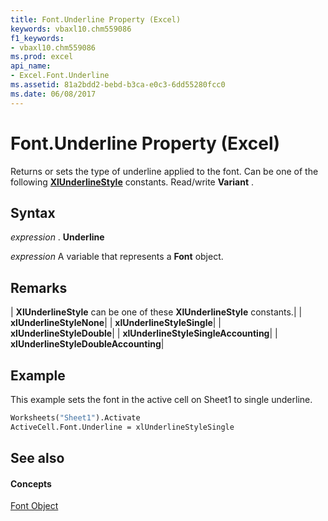 ```yaml
---
title: Font.Underline Property (Excel)
keywords: vbaxl10.chm559086
f1_keywords:
- vbaxl10.chm559086
ms.prod: excel
api_name:
- Excel.Font.Underline
ms.assetid: 81a2bdd2-bebd-b3ca-e0c3-6dd55280fcc0
ms.date: 06/08/2017
---
```



# Font.Underline Property (Excel)

Returns or sets the type of underline applied to the font. Can be one of the following  **[XlUnderlineStyle](Excel.XlUnderlineStyle.md)** constants. Read/write **Variant** .


## Syntax

 _expression_ . **Underline**

 _expression_ A variable that represents a **Font** object.


## Remarks





| **XlUnderlineStyle** can be one of these **XlUnderlineStyle** constants.|
| **xlUnderlineStyleNone**|
| **xlUnderlineStyleSingle**|
| **xlUnderlineStyleDouble**|
| **xlUnderlineStyleSingleAccounting**|
| **xlUnderlineStyleDoubleAccounting**|

## Example

This example sets the font in the active cell on Sheet1 to single underline.


```vb
Worksheets("Sheet1").Activate 
ActiveCell.Font.Underline = xlUnderlineStyleSingle
```


## See also


#### Concepts


[Font Object](Excel.Font(objec).md)

